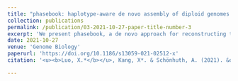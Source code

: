 ```yaml
---
title: "phasebook: haplotype-aware de novo assembly of diploid genomes from long reads"
collection: publications
permalink: /publication/03-2021-10-27-paper-title-number-3
excerpt: 'We present phasebook, a de novo approach for reconstructing the haplotypes of diploid genomes from long reads. phasebook outperforms other approaches in terms of haplotype coverage by large margins, in addition to achieving competitive performance in terms of assembly errors and assembly contiguity.'
date: 2021-10-27
venue: 'Genome Biology'
paperurl: 'https://doi.org/10.1186/s13059-021-02512-x'
citation: '<u><b>Luo, X.*</b></u>, Kang, X*. & Schönhuth, A. (2021). &quot;phasebook: haplotype-aware de novo assembly of diploid genomes from long reads.&quot; <i> Genome Biology</i>. 22, 299.'

---
```


